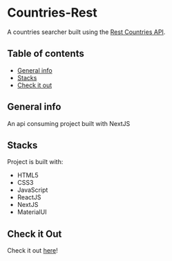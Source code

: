 # Countries-Rest
A countries searcher built using the [Rest Countries API](https://restcountries.com/).

## Table of contents
* [General info](#general-info)
* [Stacks](#stacks)
* [Check it out](#check-it-out)

## General info
An api consuming project built with NextJS
	
## Stacks
Project is built with:
* HTML5
* CSS3
* JavaScript
* ReactJS
* NextJS
* MaterialUI

## Check it Out
Check it out [here](https://bernardocastro.github.io/pics-search/)!

